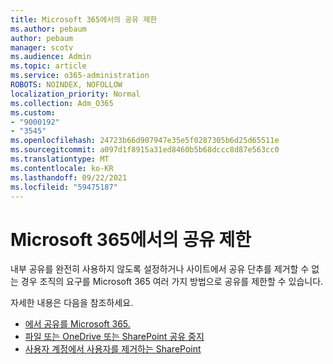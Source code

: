 ```yaml
---
title: Microsoft 365에서의 공유 제한
ms.author: pebaum
author: pebaum
manager: scotv
ms.audience: Admin
ms.topic: article
ms.service: o365-administration
ROBOTS: NOINDEX, NOFOLLOW
localization_priority: Normal
ms.collection: Adm_O365
ms.custom:
- "9000192"
- "3545"
ms.openlocfilehash: 24723b66d907947e35e5f0287305b6d25d65511e
ms.sourcegitcommit: a097d1f8915a31ed8460b5b68dccc8d87e563cc0
ms.translationtype: MT
ms.contentlocale: ko-KR
ms.lasthandoff: 09/22/2021
ms.locfileid: "59475187"
---
```

# <a name="limit-sharing-in-microsoft-365"></a>Microsoft 365에서의 공유 제한

내부 공유를 완전히 사용하지 않도록 설정하거나 사이트에서 공유 단추를 제거할 수 없는 경우 조직의 요구를 Microsoft 365 여러 가지 방법으로 공유를 제한할 수 있습니다. 

자세한 내용은 다음을 참조하세요.

- [에서 공유를 Microsoft 365.](https://docs.microsoft.com/Office365/Enterprise/microsoft-365-limit-sharing)
- [파일 또는 OneDrive 또는 SharePoint 공유 중지](https://support.office.com/article/stop-sharing-onedrive-or-sharepoint-files-or-folders-or-change-permissions-0a36470f-d7fe-40a0-bd74-0ac6c1e13323)
- [사용자 계정에서 사용자를 제거하는 SharePoint](https://docs.microsoft.com/sharepoint/remove-users)